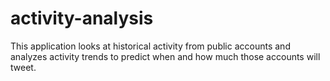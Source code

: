 # activity-analysis
This application looks at historical activity from public accounts and analyzes activity trends to predict when and how much those accounts will tweet.
